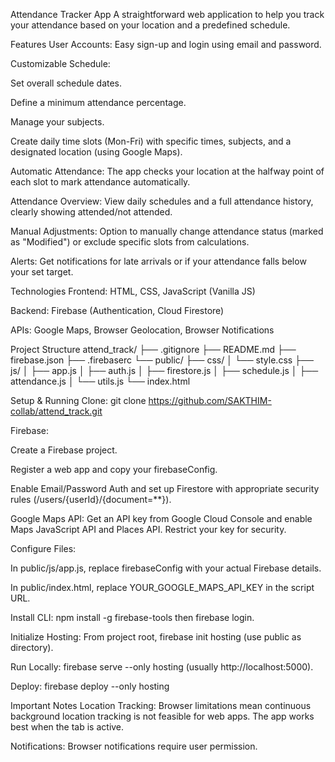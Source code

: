 Attendance Tracker App
A straightforward web application to help you track your attendance based on your location and a predefined schedule.

Features
User Accounts: Easy sign-up and login using email and password.

Customizable Schedule:

Set overall schedule dates.

Define a minimum attendance percentage.

Manage your subjects.

Create daily time slots (Mon-Fri) with specific times, subjects, and a designated location (using Google Maps).

Automatic Attendance: The app checks your location at the halfway point of each slot to mark attendance automatically.

Attendance Overview: View daily schedules and a full attendance history, clearly showing attended/not attended.

Manual Adjustments: Option to manually change attendance status (marked as "Modified") or exclude specific slots from calculations.

Alerts: Get notifications for late arrivals or if your attendance falls below your set target.

Technologies
Frontend: HTML, CSS, JavaScript (Vanilla JS)

Backend: Firebase (Authentication, Cloud Firestore)

APIs: Google Maps, Browser Geolocation, Browser Notifications

Project Structure
attend_track/
├── .gitignore
├── README.md
├── firebase.json
├── .firebaserc
└── public/
    ├── css/
    │   └── style.css
    ├── js/
    │   ├── app.js
    │   ├── auth.js
    │   ├── firestore.js
    │   ├── schedule.js
    │   ├── attendance.js
    │   └── utils.js
    └── index.html

Setup & Running
Clone: git clone https://github.com/SAKTHIM-collab/attend_track.git

Firebase:

Create a Firebase project.

Register a web app and copy your firebaseConfig.

Enable Email/Password Auth and set up Firestore with appropriate security rules (/users/{userId}/{document=**}).

Google Maps API: Get an API key from Google Cloud Console and enable Maps JavaScript API and Places API. Restrict your key for security.

Configure Files:

In public/js/app.js, replace firebaseConfig with your actual Firebase details.

In public/index.html, replace YOUR_GOOGLE_MAPS_API_KEY in the script URL.

Install CLI: npm install -g firebase-tools then firebase login.

Initialize Hosting: From project root, firebase init hosting (use public as directory).

Run Locally: firebase serve --only hosting (usually http://localhost:5000).

Deploy: firebase deploy --only hosting

Important Notes
Location Tracking: Browser limitations mean continuous background location tracking is not feasible for web apps. The app works best when the tab is active.

Notifications: Browser notifications require user permission.
